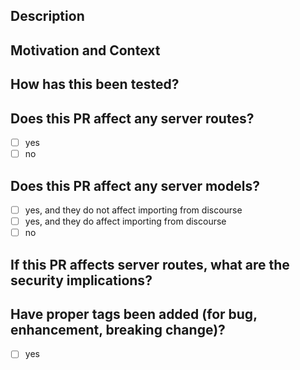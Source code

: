 <!--- Provide a general summary of your changes in the Title above -->

## Description
<!--- Describe your changes in detail -->

## Motivation and Context
<!--- Why is this change required? What problem does it solve? -->
<!--- If it fixes an open issue, please link to the issue here. -->

## How has this been tested?
<!--- Please describe in detail how you tested your changes. -->
<!--- Include details of your testing environment, tests ran to see how -->
<!--- your change affects other areas of the code, etc. -->

## Does this PR affect any server routes?
- [ ] yes
- [ ] no

## Does this PR affect any server models?
- [ ] yes, and they do not affect importing from discourse
- [ ] yes, and they do affect importing from discourse
- [ ] no

## If this PR affects server routes, what are the security implications?
<!--- Please describe which security concerns were considered, -->
<!--- such as argument validation, private data leaking, etc. -->

## Have proper tags been added (for bug, enhancement, breaking change)?
- [ ] yes

